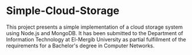 # Simple-Cloud-Storage
This project presents a simple implementation of a cloud storage system using Node.js and MongoDB. It has been submitted to the Department of Information Technology at El-Mergib University as partial fulfillment of the requirements for a Bachelor's degree in Computer Networks.
